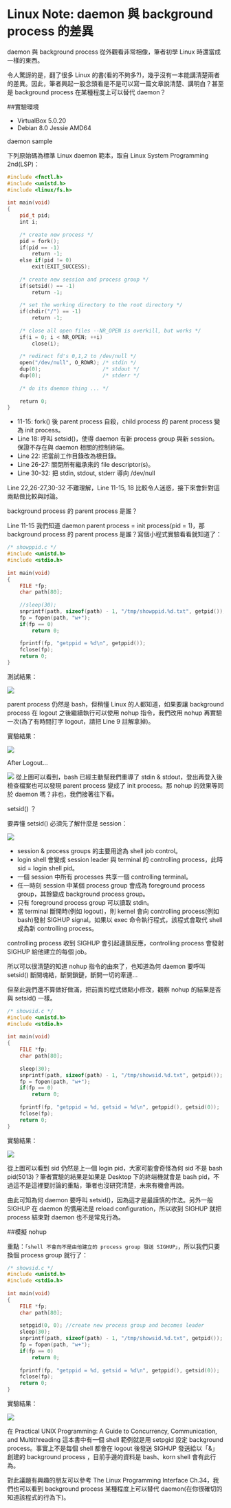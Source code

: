 # Linux Note: daemon 與 background process 的差異


daemon 與 background process 從外觀看非常相像，筆者初學 Linux 時還當成一樣的東西。

令人驚訝的是，翻了很多 Linux 的書(看的不夠多?)，幾乎沒有一本能講清楚兩者的差異。因此，筆者興起一股念頭看是不是可以寫一篇文章說清楚、講明白？甚至是 background process 在某種程度上可以替代  daemon？

##實驗環境

- VirtualBox 5.0.20
- Debian 8.0 Jessie AMD64


daemon sample

下列原始碼為標準 Linux daemon 範本，取自 Linux System Programming 2nd(LSP)：

```cpp
#include <fnctl.h>
#include <unistd.h>
#include <linux/fs.h>
 
int main(void)
{
    pid_t pid;
    int i;
     
    /* create new process */
    pid = fork();
    if(pid == -1)
        return -1;
    else if(pid != 0)
        exit(EXIT_SUCCESS);
     
    /* create new session and process group */
    if(setsid() == -1)
        return -1;
     
    /* set the working directory to the root directory */
    if(chdir("/") == -1)
        return -1;
     
    /* close all open files --NR_OPEN is overkill, but works */
    if(i = 0; i < NR_OPEN; ++i)
        close(i);
     
    /* redirect fd's 0,1,2 to /dev/null */
    open("/dev/null", O_RDWR); /* stdin */
    dup(0);                    /* stdout */
    dup(0);                    /* stderr */
     
    /* do its daemon thing ... */
     
    return 0;
}
```

-  11-15: fork() 後 parent process 自殺，child process 的 parent process 變為 init process。
- Line 18: 呼叫 setsid()，使得 daemon 有新 process group 與新 session。保證不存在與 daemon 相關的控制終端。
- Line 22: 把當前工作目錄改為根目錄。
- Line 26-27: 關閉所有繼承來的 file descriptor(s)。
- Line 30-32: 把 stdin, stdout, stderr 導向 /dev/null


Line 22,26-27,30-32 不難理解，Line 11-15, 18 比較令人迷惑，接下來會針對這兩點做比較與討論。

background process 的 parent process 是誰？

Line 11-15 我們知道 daemon parent process = init process(pid = 1)，那 background process 的 parent process 是誰？寫個小程式實驗看看就知道了：

```cpp
/* showppid.c */
#include <unistd.h>
#include <stdio.h>
 
int main(void)
{
    FILE *fp;
    char path[80];
     
    //sleep(30);
    snprintf(path, sizeof(path) - 1, "/tmp/showppid.%d.txt", getpid());    
    fp = fopen(path, "w+");
    if(fp == 0)
        return 0;
     
    fprintf(fp, "getppid = %d\n", getppid());
    fclose(fp);
    return 0;
}
```

測試結果： 


![](./images/0.png)

parent process 仍然是 bash，但稍懂 Linux 的人都知道，如果要讓 background process 在 logout 之後繼續執行可以使用 nohup 指令，我們改用 nohup 再實驗一次(為了有時間打字 logout，請把 Line 9 註解拿掉)。

實驗結果：

![](./images/1.png)

After Logout...

![](./images/2.png)
從上圖可以看到，bash 已經主動幫我們重導了 stdin & stdout，登出再登入後檢查檔案也可以發現 parent process 變成了 init process。那 nohup 的效果等同於 daemon 嗎？非也，我們接著往下看。

setsid() ？

要弄懂 setsid() 必須先了解什麼是 session：


![](./images/3.png)


- session & process groups 的主要用途為 shell job control。
- login shell 會變成 session leader 與 terminal 的 controlling process，此時 sid = login shell pid。
- 一個 session 中所有 processes 共享一個 controlling terminal。
- 任一時刻 session 中某個 process group 會成為 foreground process group，其餘變成 background process group。
- 只有 foreground process group 可以讀取 stdin。
- 當 terminal 斷開時(例如 logout)，則 kernel 會向 controlling process(例如 bash)發射 SIGHUP signal。如果以 exec 命令執行程式，該程式會取代 shell 成為新 controlling process。

controlling process 收到 SIGHUP 會引起連鎖反應，controlling process 會發射 SIGHUP 給他建立的每個 job。

所以可以很清楚的知道 nohup 指令的由來了，也知道為何 daemon 要呼叫 setsid() 斷開魂結，斷開鎖鏈，斷開一切的牽連...

但至此我們還不算做好做滿，把前面的程式做點小修改，觀察 nohup 的結果是否與 setsid()  一樣。

```cpp
/* showsid.c */
#include <unistd.h>
#include <stdio.h>
 
int main(void)
{
    FILE *fp;
    char path[80];
     
    sleep(30);
    snprintf(path, sizeof(path) - 1, "/tmp/showsid.%d.txt", getpid());    
    fp = fopen(path, "w+");
    if(fp == 0)
        return 0;
     
    fprintf(fp, "getppid = %d, getsid = %d\n", getppid(), getsid(0));
    fclose(fp);
    return 0;
}
```
實驗結果：

![](./images/5.png)

從上圖可以看到 sid 仍然是上一個 login pid，大家可能會奇怪為何 sid 不是 bash pid(5013)？筆者實驗的結果是如果是 Desktop 下的終端機就會是 bash pid，不過這不是這裡要討論的重點，筆者也沒研究清楚，未來有機會再說。

由此可知為何 daemon 要呼叫 setsid()，因為這才是最謹慎的作法。另外一般 SIGHUP 在 daemon 的慣用法是 reload configuration，所以收到 SIGHUP 就把 process 結束對 daemon 也不是常見行為。

##模擬 nohup

重點：`「shell 不會向不是由他建立的 process group 發送 SIGHUP」`，所以我們只要換個 process group 就行了：

```cpp
/* showsid.c */
#include <unistd.h>
#include <stdio.h>
 
int main(void)
{
    FILE *fp;
    char path[80];
     
    setpgid(0, 0); //create new process group and becomes leader
    sleep(30);
    snprintf(path, sizeof(path) - 1, "/tmp/showsid.%d.txt", getpid());    
    fp = fopen(path, "w+");
    if(fp == 0)
        return 0;
     
    fprintf(fp, "getppid = %d, getsid = %d\n", getppid(), getsid(0));
    fclose(fp);
    return 0;
}
```

實驗結果： 

![](./images/6.png)

在 Practical UNIX Programming:
A Guide to Concurrency, Communication, and Multithreading 這本書中有一個 shell 範例就是用 setpgid 設定 background process。事實上不是每個 shell 都會在 logout 後發送 SIGHUP 發送給以「&」 創建的 background process ，目前手邊的資料是 bash、korn shell 會有此行為。

對此議題有興趣的朋友可以參考 The Linux Programming Interface Ch.34，我們也可以看到 background process 某種程度上可以替代 daemon(在你很確切的知道該程式的行為下)。
